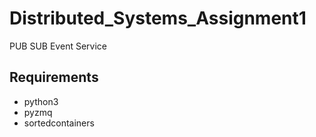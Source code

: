 # Distributed_Systems_Assignment1
PUB SUB Event Service

## Requirements
* python3
* pyzmq
* sortedcontainers
